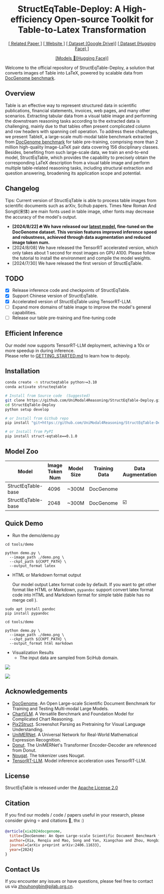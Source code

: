 <div align="center">
<h1>StructEqTable-Deploy: A High-efficiency Open-source Toolkit for Table-to-Latex Transformation</h1>


[[ Related Paper ]](https://arxiv.org/abs/2406.11633) [[ Website ]](https://unimodal4reasoning.github.io/DocGenome_page/) [[ Dataset (Google Drive)]](https://drive.google.com/drive/folders/1OIhnuQdIjuSSDc_QL2nP4NwugVDgtItD) [[ Dataset (Hugging Face) ]](https://huggingface.co/datasets/U4R/DocGenome/tree/main)

[[Models 🤗(Hugging Face)]](https://huggingface.co/U4R/StructTable-base/tree/main)


</div>

Welcome to the official repository of StructEqTable-Deploy, a solution that converts images of Table into LaTeX, powered by scalable data from [DocGenome benchmark](https://unimodal4reasoning.github.io/DocGenome_page/).


## Overview
Table is an effective way to represent structured data in scientific publications, financial statements, invoices, web pages, and many other scenarios. Extracting tabular data from a visual table image and performing the downstream reasoning tasks according to the extracted data is challenging, mainly due to that tables often present complicated column and row headers with spanning cell operation. To address these challenges, we present TableX, a large-scale multi-modal table benchmark extracted from [DocGenome benchmark](https://unimodal4reasoning.github.io/DocGenome_page/) for table pre-training, comprising more than 2 million high-quality Image-LaTeX pair data covering 156 disciplinary classes. Besides, benefiting from such large-scale data, we train an end-to-end model, StructEqTable, which provides the capability to precisely obtain the corresponding LaTeX description from a visual table image and perform multiple table-related reasoning tasks, including structural extraction and question answering, broadening its application scope and potential.

## Changelog
Tips: Current version of StructEqTable is able to process table images from scientific documents such as arXiv, Scihub papers. Times New Roman And Songti(宋体) are main fonts used in table image, other fonts may decrease the accuracy of the model's output.
- **[2024/8/22] 🔥 We have released our [latest model](https://huggingface.co/U4R/StructTable-base/tree/v0.2), fine-tuned on the DocGenome dataset. This version features improved inference speed and robustness, achieved through data augmentation and reduced image token num.** 
- [2024/8/08] We have released the TensorRT accelerated version, which only takes about 1 second for most images on GPU A100. Please follow the tutorial to install the environment and compile the model weights.
- [2024/7/30] We have released the first version of StructEqTable. 

## TODO

- [x] Release inference code and checkpoints of StructEqTable.
- [x] Support Chinese version of StructEqTable.
- [x] Accelerated version of StructEqTable using TensorRT-LLM.
- [ ] Expand more domains of table image to improve the model's general capabilities.
- [ ] Release our table pre-training and fine-tuning code

## Efficient Inference
Our model now supports TensorRT-LLM deployment, achieving a 10x or more speedup in during inference.  
Please refer to [GETTING_STARTED.md](docs/GETTING_STARTED.md) to learn how to depoly.

## Installation
``` bash 
conda create -n structeqtable python>=3.10
conda activate structeqtable

# Install from Source code  (Suggested)
git clone https://github.com/UniModal4Reasoning/StructEqTable-Deploy.git
cd StructEqTable-Deploy
python setup develop

# or Install from Github repo
pip install "git+https://github.com/UniModal4Reasoning/StructEqTable-Deploy.git"

# or Install from PyPI
pip install struct-eqtable==0.1.0
```

## Model Zoo

| Model | Image Token Num | Model Size | Training Data | Data Augmentation | TensorRT | HuggingFace |
|---------------------|---------------------|------------|------------------|-------------------|----------|-------------------|
| StructEqTable-base | 4096 | ~300M | DocGenome |  | ☑️ | [v0.1](https://huggingface.co/U4R/StructTable-base/tree/v0.1) |
| StructEqTable-base | 2048 | ~300M | DocGenome | ☑️ | ☑️ | [v0.2](https://huggingface.co/U4R/StructTable-base/tree/v0.2) |


## Quick Demo
- Run the demo/demo.py
```shell script
cd tools/demo

python demo.py \
  --image_path ./demo.png \
  --ckpt_path ${CKPT_PATH} \
  --output_format latex
```

- HTML or Markdown format output

  Our model output Latex format code by default. 
  If you want to get other format like HTML or Markdown, 
  `pypandoc` support convert latex format code into HTML and Markdown format for simple table (table has no merge cell ).

```shell script
sudo apt install pandoc
pip install pypandoc

cd tools/demo

python demo.py \
  --image_path ./demo.png \
  --ckpt_path ${CKPT_PATH} \
  --output_format html markdown
```


- Visualization Results
    - The input data are sampled from SciHub domain.

![](docs/demo_1.png)

![](docs/demo_2.png)


## Acknowledgements
- [DocGenome](https://github.com/UniModal4Reasoning/DocGenome). An Open Large-scale Scientific Document Benchmark for Training and Testing Multi-modal Large Models.
- [ChartVLM](https://github.com/UniModal4Reasoning/ChartVLM). A Versatile Benchmark and Foundation Model for Complicated Chart Reasoning.
- [Pix2Struct](https://github.com/google-research/pix2struct). Screenshot Parsing as Pretraining for Visual Language Understanding.
- [UniMERNet](https://github.com/opendatalab/UniMERNet). A Universal Network for Real-World Mathematical Expression Recognition.
- [Donut](https://huggingface.co/naver-clova-ix/donut-base). The UniMERNet's Transformer Encoder-Decoder are referenced from Donut.
- [Nougat](https://github.com/facebookresearch/nougat). The tokenizer uses Nougat.  
- [TensorRT-LLM](https://github.com/NVIDIA/TensorRT-LLM). Model inference acceleration uses TensorRT-LLM.


## License
StructEqTable is released under the [Apache License 2.0](LICENSE)

## Citation
If you find our models / code / papers useful in your research, please consider giving ⭐ and citations 📝, thx :)  
```bibtex
@article{xia2024docgenome,
  title={DocGenome: An Open Large-scale Scientific Document Benchmark for Training and Testing Multi-modal Large Language Models},
  author={Xia, Renqiu and Mao, Song and Yan, Xiangchao and Zhou, Hongbin and Zhang, Bo and Peng, Haoyang and Pi, Jiahao and Fu, Daocheng and Wu, Wenjie and Ye, Hancheng and others},
  journal={arXiv preprint arXiv:2406.11633},
  year={2024}
}
```

## Contact Us
If you encounter any issues or have questions, please feel free to contact us via zhouhongbin@pjlab.org.cn.
